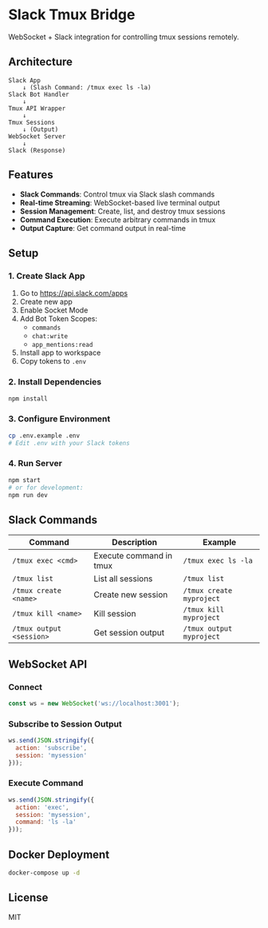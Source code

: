 # Slack Tmux Bridge

WebSocket + Slack integration for controlling tmux sessions remotely.

## Architecture

```
Slack App
    ↓ (Slash Command: /tmux exec ls -la)
Slack Bot Handler
    ↓
Tmux API Wrapper
    ↓
Tmux Sessions
    ↓ (Output)
WebSocket Server
    ↓
Slack (Response)
```

## Features

- **Slack Commands**: Control tmux via Slack slash commands
- **Real-time Streaming**: WebSocket-based live terminal output
- **Session Management**: Create, list, and destroy tmux sessions
- **Command Execution**: Execute arbitrary commands in tmux
- **Output Capture**: Get command output in real-time

## Setup

### 1. Create Slack App

1. Go to https://api.slack.com/apps
2. Create new app
3. Enable Socket Mode
4. Add Bot Token Scopes:
   - `commands`
   - `chat:write`
   - `app_mentions:read`
5. Install app to workspace
6. Copy tokens to `.env`

### 2. Install Dependencies

```bash
npm install
```

### 3. Configure Environment

```bash
cp .env.example .env
# Edit .env with your Slack tokens
```

### 4. Run Server

```bash
npm start
# or for development:
npm run dev
```

## Slack Commands

| Command | Description | Example |
|---------|-------------|---------|
| `/tmux exec <cmd>` | Execute command in tmux | `/tmux exec ls -la` |
| `/tmux list` | List all sessions | `/tmux list` |
| `/tmux create <name>` | Create new session | `/tmux create myproject` |
| `/tmux kill <name>` | Kill session | `/tmux kill myproject` |
| `/tmux output <session>` | Get session output | `/tmux output myproject` |

## WebSocket API

### Connect

```javascript
const ws = new WebSocket('ws://localhost:3001');
```

### Subscribe to Session Output

```javascript
ws.send(JSON.stringify({
  action: 'subscribe',
  session: 'mysession'
}));
```

### Execute Command

```javascript
ws.send(JSON.stringify({
  action: 'exec',
  session: 'mysession',
  command: 'ls -la'
}));
```

## Docker Deployment

```bash
docker-compose up -d
```

## License

MIT
